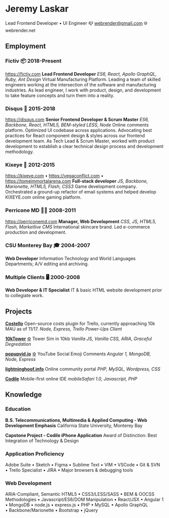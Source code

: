 # Jeremy Laskar

Lead Frontend Developer • UI Engineer
📪 webrender@gmail.com
🌐 webrender.net

Employment
-----------
### Fictiv 📦 2018-Present
https://fictiv.com
__Lead Frontend Developer__
_ES6, React, Apollo GraphQL, Ruby, Ant Design_
Virtual Manufacturing Platform.  Leading a team of skilled engineers working at the intersection of the software and manufacturing industries. As lead engineer, I work with product, design, and development to take feature concepts and turn them into a reality.

### Disqus 💬 2015-2018
https://disqus.com
__Senior Frontend Developer & Scrum Master__
_ES6, Backbone, React, HTML5, BEM-styled LESS, Node_
Online comments platform. Optimized UI codebase across applications. Advocating best practices for React component design & styles across our frontend development team.  As Tech Lead & Scrum Master, worked with product development to establish a clear technical design process and development methodology.

### Kixeye 👾 2012-2015
https://kixeye.com • https://vegaconflict.com • https://tomeimmortalarena.com
__Full-stack developer__
_JS, Backbone, Marionette, HTML5, Flash, CSS3_
Game development company. Orchestrated a ground-up refactor of email systems and helped develop KIXEYE.com online gaming platform.

### Perricone MD 💁‍♀️ 2008-2011  
https://perriconemd.com
__Manager, Web Development__
_CSS, JS, HTML5, Flash, Marketlive CMS_
International skincare brand. Led e-commerce production and development.

### CSU Monterey Bay 🎓 2004-2007  
__Web Developer__
Information Technology and World Languages Departments; A/V editing and archiving.

### Multiple Clients 🖥 2000-2008  
__Web Developer & IT Specialist__
IT & basic HTML website development prior to collegiate work.

Projects
--------
__[Costello](https://info.trello.com/power-ups/costello)__
Open-source costs plugin for Trello, currently approaching 10k MAU as of 11/17.
_Node, Express, Trello Power-Ups Client_

__[10kTower](https://10ktower.webrender.net)__ [⚙️](https://github.com/webrender/10ktower)
Tower Sim in 10kb
_Vanilla JS, Vanilla CSS, ARIA, Graceful Degredation_

__[popupvid.io](https://popupvid.io)__ [⚙️](https://github.com/webrender/popupvid.io)
YouTube Social Emoji Comments
_Angular 1, MongoDB, Node, Express_

__[lightninghoof.info](https://webrender.github.io/2011/01/01/wow-community-websites-source-code-available-upon.html)__
Online community portal
_PHP, MySQL, Wordpress, CSS_

__[Codile](https://webrender.github.io/2008/07/01/codile-mobile-ide-source-code-available-upon.html)__
Mobile-first online IDE
_mobileSafari 1.0, Javascript, PHP_

Knowledge
---------
### Education
__B.S. Telecommunications, Multimedia & Applied Computing - Web Development Emphasis__
California State University, Monterey Bay

__Capstone Project - Codile iPhone Application__
Award of Distinction: Best Integration of Technology & Design

### Application Proficiency
Adobe Suite • Sketch • Figma • Sublime Text • VIM • VSCode • Git & SVN • Trello Specialist • JIRA • Major browsers & debugging tools

### Web Development
ARIA-Compliant, Semantic HTML5 • CSS3/LESS/SASS • BEM & OOCSS Methodologies • Javascript/ES6/DOM Manipulation • React/JSX • Angular 1 • MongoDB • node.js • express.js • PHP • MySQL • Apollo GraphQL • Backbone/Marionette • Bootstrap • jQuery
